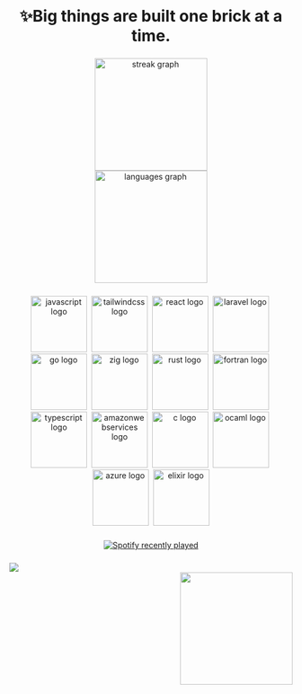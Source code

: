 <br clear="both">

<h1 align="center">✨Big things are built one brick at a time.</h1>

###

<div align="center">
  <img src="https://streak-stats.demolab.com?user=Jgarette0&locale=en&mode=daily&theme=default&hide_border=true&border_radius=20" height="200" alt="streak graph" /> <br>
  <img src="https://github-readme-stats.vercel.app/api/top-langs?username=Jgarette0&locale=en&hide_title=true&layout=compact&card_width=320&langs_count=10&theme=default&hide_border=true" height="200" alt="languages graph"  />
</div>

###

<div align="center">
  <img src="https://skillicons.dev/icons?i=js" height="100" alt="javascript logo"  />
  <img width="0" />
  <img src="https://skillicons.dev/icons?i=tailwind" height="100" alt="tailwindcss logo"  />
  <img width="0" />
  <img src="https://skillicons.dev/icons?i=react" height="100" alt="react logo"  />
  <img width="0" />
  <img src="https://skillicons.dev/icons?i=laravel" height="100" alt="laravel logo"  />
  <img width="0" />
  <img src="https://skillicons.dev/icons?i=go" height="100" alt="go logo"  />
  <img width="0" />
  <img src="https://skillicons.dev/icons?i=zig" height="100" alt="zig logo"  />
  <img width="0" />
  <img src="https://skillicons.dev/icons?i=rust" height="100" alt="rust logo"  />
  <img width="0" />
  <img src="https://skillicons.dev/icons?i=fortran" height="100" alt="fortran logo"  />
  <img width="0" />
  <img src="https://skillicons.dev/icons?i=ts" height="100" alt="typescript logo"  />
  <img width="0" />
  <img src="https://skillicons.dev/icons?i=aws" height="100" alt="amazonwebservices logo"  />
  <img width="0" />
  <img src="https://skillicons.dev/icons?i=c" height="100" alt="c logo"  />
  <img width="0" />
  <img src="https://skillicons.dev/icons?i=ocaml" height="100" alt="ocaml logo"  />
  <img width="0" />
  <img src="https://skillicons.dev/icons?i=azure" height="100" alt="azure logo"  />
  <img width="0" />
  <img src="https://skillicons.dev/icons?i=elixir" height="100" alt="elixir logo"  />
</div>

###

<div align="center">
  <a href="https://open.spotify.com/user/216vfppz35dbb363d3syvnl6a">
    <img src="https://spotify-recently-played-readme.vercel.app/api?user=216vfppz35dbb363d3syvnl6a&count=3&unique=true" alt="Spotify recently played"  />
  </a>
</div>

###

<img align="left" src="https://visitor-badge.laobi.icu/badge?page_id=Jgarette0.Jgarette0&left_text=commits-per-day"  />

###

<br clear="both">

<img align="right" height="200" src="https://i.imgflip.com/65efzo.gif"  />

###
